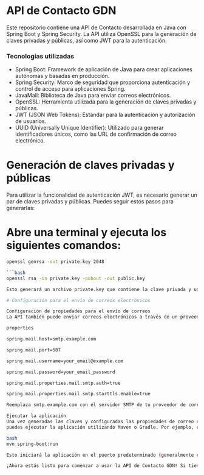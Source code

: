 # API de Contacto GDN
Este repositorio contiene una API de Contacto desarrollada en Java con Spring Boot y Spring Security. 
La API utiliza OpenSSL para la generación de claves privadas y públicas, así como JWT para la autenticación.
### Tecnologías utilizadas

- Spring Boot: Framework de aplicación de Java para crear aplicaciones autónomas y basadas en producción.
- Spring Security: Marco de seguridad que proporciona autenticación y control de acceso para aplicaciones Spring.
- JavaMail: Biblioteca de Java para enviar correos electrónicos.
- OpenSSL: Herramienta utilizada para la generación de claves privadas y públicas.
- JWT (JSON Web Tokens): Estándar para la autenticación y autorización de usuarios.
- UUID (Universally Unique Identifier): Utilizado para generar identificadores únicos, como las URL de confirmación de correo electrónico.

# Generación de claves privadas y públicas
Para utilizar la funcionalidad de autenticación JWT, es necesario generar un par de claves privadas y públicas. Puedes seguir estos pasos para generarlas:

# Abre una terminal y ejecuta los siguientes comandos:

```bash
openssl genrsa -out private.key 2048

```bash
openssl rsa -in private.key -pubout -out public.key

Esto generará un archivo private.key que contiene la clave privada y un archivo public.key que contiene la clave pública.

# Configuración para el envío de correos electrónicos

Configuración de propiedades para el envío de correos
La API también puede enviar correos electrónicos a través de un proveedor de servicios de correo electrónico. Para configurar esta funcionalidad, asegúrate de tener las siguientes propiedades en tu archivo de configuración application.properties:

properties

spring.mail.host=smtp.example.com

spring.mail.port=587

spring.mail.username=your_email@example.com

spring.mail.password=your_email_password

spring.mail.properties.mail.smtp.auth=true

spring.mail.properties.mail.smtp.starttls.enable=true

Reemplaza smtp.example.com con el servidor SMTP de tu proveedor de correo electrónico, your_email@example.com con tu dirección de correo electrónico y your_email_password con tu contraseña de correo electrónico.

Ejecutar la aplicación
Una vez generadas las claves y configuradas las propiedades de correo electrónico, 
puedes ejecutar la aplicación utilizando Maven o Gradle. Por ejemplo, con Maven puedes usar el siguiente comando:

bash
mvn spring-boot:run

Esto iniciará la aplicación en el puerto predeterminado (generalmente el puerto 8080).

¡Ahora estás listo para comenzar a usar la API de Contacto GDN! Si tienes alguna pregunta o problema, no dudes en abrir un issue en este repositorio. ¡Gracias por usar nuestra API!






